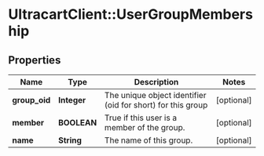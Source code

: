 # UltracartClient::UserGroupMembership

## Properties
Name | Type | Description | Notes
------------ | ------------- | ------------- | -------------
**group_oid** | **Integer** | The unique object identifier (oid for short) for this group | [optional] 
**member** | **BOOLEAN** | True if this user is a member of the group. | [optional] 
**name** | **String** | The name of this group. | [optional] 


